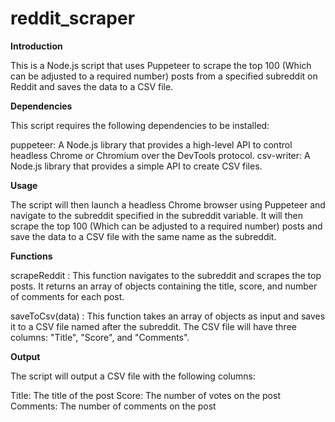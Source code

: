 # reddit_scraper
**Introduction**

This is a Node.js script that uses Puppeteer to scrape the top 100 (Which can be adjusted to a required number) posts from a specified subreddit on Reddit and saves the data to a CSV file.

**Dependencies**

This script requires the following dependencies to be installed:

puppeteer: A Node.js library that provides a high-level API to control headless Chrome or Chromium over the DevTools protocol.
csv-writer: A Node.js library that provides a simple API to create CSV files.

**Usage**

The script will then launch a headless Chrome browser using Puppeteer and navigate to the subreddit specified in the subreddit variable. It will then scrape the top 100 (Which can be adjusted to a required number) posts and save the data to a CSV file with the same name as the subreddit.

**Functions**

scrapeReddit : This function navigates to the subreddit and scrapes the top posts. It returns an array of objects containing the title, score, and number of comments for each post.

saveToCsv(data) : This function takes an array of objects as input and saves it to a CSV file named after the subreddit. The CSV file will have three columns: "Title", "Score", and "Comments".


**Output**

The script will output a CSV file with the following columns:

Title: The title of the post
Score: The number of votes on the post
Comments: The number of comments on the post
